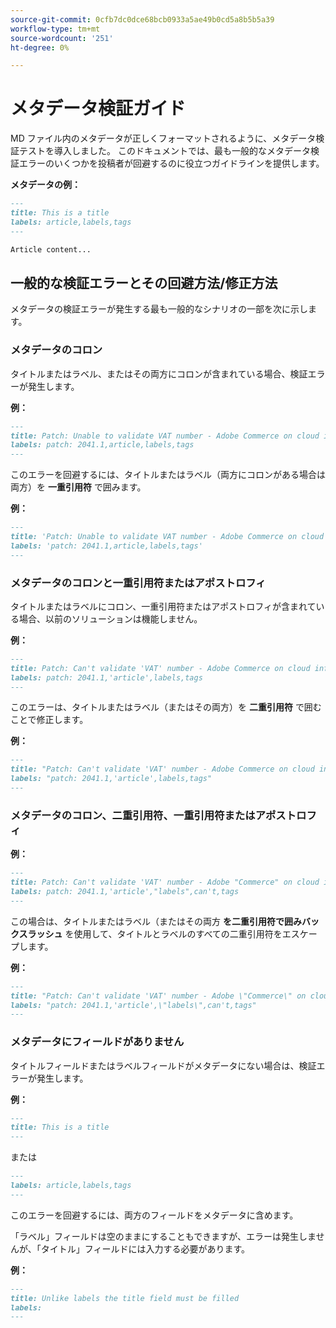 ```yaml
---
source-git-commit: 0cfb7dc0dce68bcb0933a5ae49b0cd5a8b5b5a39
workflow-type: tm+mt
source-wordcount: '251'
ht-degree: 0%

---
```

# メタデータ検証ガイド

MD ファイル内のメタデータが正しくフォーマットされるように、メタデータ検証テストを導入しました。 このドキュメントでは、最も一般的なメタデータ検証エラーのいくつかを投稿者が回避するのに役立つガイドラインを提供します。

**メタデータの例：**

```markdown
---
title: This is a title
labels: article,labels,tags
---

Article content...
```

## 一般的な検証エラーとその回避方法/修正方法

メタデータの検証エラーが発生する最も一般的なシナリオの一部を次に示します。

### メタデータのコロン

タイトルまたはラベル、またはその両方にコロンが含まれている場合、検証エラーが発生します。

**例：**

```markdown
---
title: Patch: Unable to validate VAT number - Adobe Commerce on cloud infrastructure
labels: patch: 2041.1,article,labels,tags
---
```

このエラーを回避するには、タイトルまたはラベル（両方にコロンがある場合は両方）を **一重引用符** で囲みます。

**例：**

```markdown
---
title: 'Patch: Unable to validate VAT number - Adobe Commerce on cloud infrastructure'
labels: 'patch: 2041.1,article,labels,tags'
---
```

### メタデータのコロンと一重引用符またはアポストロフィ

タイトルまたはラベルにコロン、一重引用符またはアポストロフィが含まれている場合、以前のソリューションは機能しません。

**例：**

```markdown
---
title: Patch: Can't validate 'VAT' number - Adobe Commerce on cloud infrastructure
labels: patch: 2041.1,'article',labels,tags
---
```

このエラーは、タイトルまたはラベル（またはその両方）を **二重引用符** で囲むことで修正します。

**例：**

```markdown
---
title: "Patch: Can't validate 'VAT' number - Adobe Commerce on cloud infrastructure"
labels: "patch: 2041.1,'article',labels,tags"
---
```

### メタデータのコロン、二重引用符、一重引用符またはアポストロフィ

**例：**

```markdown
---
title: Patch: Can't validate 'VAT' number - Adobe "Commerce" on cloud infrastructure
labels: patch: 2041.1,'article',"labels",can't,tags
---
```

この場合は、タイトルまたはラベル（またはその両方 **を二重引用符で囲み**&#x200B;**バックスラッシュ** を使用して、タイトルとラベルのすべての二重引用符をエスケープします。

**例：**

```markdown
---
title: "Patch: Can't validate 'VAT' number - Adobe \"Commerce\" on cloud infrastructure"
labels: "patch: 2041.1,'article',\"labels\",can't,tags"
---
```

### メタデータにフィールドがありません

タイトルフィールドまたはラベルフィールドがメタデータにない場合は、検証エラーが発生します。

**例：**

```markdown
---
title: This is a title
---
```

または

```markdown
---
labels: article,labels,tags
---
```

このエラーを回避するには、両方のフィールドをメタデータに含めます。

「ラベル」フィールドは空のままにすることもできますが、エラーは発生しませんが、「タイトル」フィールドには入力する必要があります。

**例：**

```markdown
---
title: Unlike labels the title field must be filled
labels:
---
```
